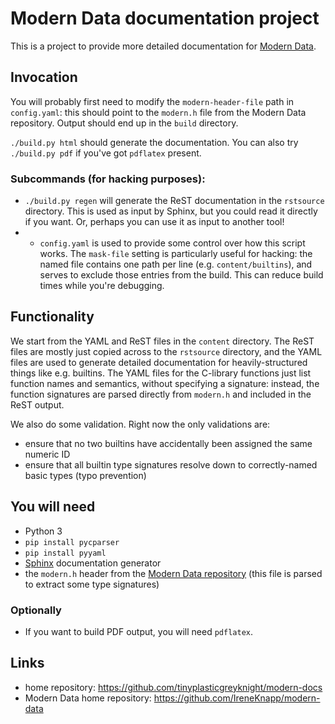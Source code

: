 # Modern Data documentation project
This is a project to provide more detailed documentation for [Modern Data](https://github.com/IreneKnapp/modern-data).

## Invocation
You will probably first need to modify the `modern-header-file` path in `config.yaml`: this should point to the `modern.h` file from the Modern Data repository.
Output should end up in the `build` directory.

`./build.py html` should generate the documentation.  You can also try `./build.py pdf` if you've got `pdflatex` present.

### Subcommands (for hacking purposes):
* `./build.py regen` will generate the ReST documentation in the `rstsource` directory.  This is used as input by Sphinx, but you could read it directly if you want.  Or, perhaps you can use it as input to another tool!
* * `config.yaml` is used to provide some control over how this script works.  The `mask-file` setting is particularly useful for hacking: the named file contains one path per line (e.g. `content/builtins`), and serves to exclude those entries from the build.  This can reduce build times while you're debugging.

## Functionality
We start from the YAML and ReST files in the `content` directory.
The ReST files are mostly just copied across to the `rstsource` directory, and the YAML files are used to generate detailed documentation for heavily-structured things like e.g. builtins.
The YAML files for the C-library functions just list function names and semantics, without specifying a signature: instead, the function signatures are parsed directly from `modern.h` and included in the ReST output.

We also do some validation.  Right now the only validations are:
* ensure that no two builtins have accidentally been assigned the same numeric ID
* ensure that all builtin type signatures resolve down to correctly-named basic types (typo prevention)

## You will need
* Python 3
* `pip install pycparser`
* `pip install pyyaml`
* [Sphinx](http://sphinx-doc.org/latest/install.html) documentation generator
* the `modern.h` header from the [Modern Data repository](https://github.com/IreneKnapp/modern-data) (this file is parsed to extract some type signatures)

### Optionally
* If you want to build PDF output, you will need `pdflatex`.

## Links
* home repository: https://github.com/tinyplasticgreyknight/modern-docs
* Modern Data home repository: https://github.com/IreneKnapp/modern-data
